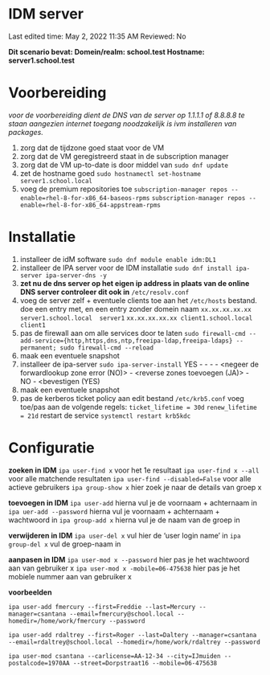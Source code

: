 # IDM server

Last edited time: May 2, 2022 11:35 AM
Reviewed: No

**Dit scenario bevat:
Domein/realm: school.test
Hostname: server1.school.test**

# Voorbereiding

*voor de voorbereiding dient de DNS van de server op 1.1.1.1 of 8.8.8.8 te staan aangezien internet toegang noodzakelijk is ivm installeren van packages.*

1. zorg dat de tijdzone goed staat voor de VM
2. zorg dat de VM geregistreerd staat in de subscription manager
3. zorg dat de VM up-to-date is door middel van 
`sudo dnf update`
4. zet de hostname goed 
`sudo hostnamectl set-hostname server1.school.local`
5. voeg de premium repositories toe
`subscription-manager repos --enable=rhel-8-for-x86_64-baseos-rpms`
`subscription-manager repos --enable=rhel-8-for-x86_64-appstream-rpms`

# Installatie

1. installeer de idM software
`sudo dnf module enable idm:DL1`
2. installeer de IPA server voor de IDM installatie
`sudo dnf install ipa-server ipa-server-dns -y`
3. **zet nu de dns server op het eigen ip address in plaats van de online DNS server
controleer dit ook in** `/etc/resolv.conf`
4. voeg de server zelf + eventuele clients toe aan het `/etc/hosts` bestand. doe een entry met, en een entry zonder domein naam
`xx.xx.xx.xx.xx server1.school.local  server1`
`xx.xx.xx.xx.xx client1.school.local  client1`
5. pas de firewall aan om alle services door te laten
`sudo firewall-cmd --add-service={http,https,dns,ntp,freeipa-ldap,freeipa-ldaps} --permanent; sudo firewall-cmd --reload`
6. maak een eventuele snapshot
7. installeer de ipa-server
`sudo ipa-server-install`
YES - <enter> - <wachtwoord> - <wachtwoord> - <negeer de forwardlookup zone error (NO)> - <reverse zones toevoegen (JA)> - NO - <bevestigen (YES) 
8. maak een eventuele snapshot
9. pas de kerberos ticket policy aan
edit bestand `/etc/krb5.conf`
voeg toe/pas aan de volgende regels:
`ticket_lifetime = 30d`
`renew_lifetime = 21d`
restart de service
`systemctl restart krb5kdc`

# Configuratie

**zoeken in IDM**
`ipa user-find x` voor het 1e resultaat
`ipa user-find x --all` voor alle matchende resultaten
`ipa user-find --disabled=False` voor alle actieve gebruikers
`ipa group-show x` hier zoek je naar de  details van groep x 

**toevoegen in IDM**
`ipa user-add` hierna vul je de voornaam + achternaam in
`ipa uer-add --password` hierna vul je voornaam + achternaam + wachtwoord in
`ipa group-add x` hierna vul je de naam van de groep in

**verwijderen in IDM**
`ipa user-del x` vul hier de ‘user login name’ in 
`ipa group-del x` vul de groep-naam in 

**aanpasen in IDM**
`ipa user-mod x --password` hier pas je het wachtwoord aan van gebruiker x
`ipa user-mod x -mobile=06-475638` hier pas je het mobiele nummer aan van gebruiker x

**voorbeelden**

`ipa user-add fmercury --first=Freddie --last=Mercury --manager=csantana --email=fmercury@school.local --homedir=/home/work/fmercury --password`

`ipa user-add rdaltrey --first=Roger --last=Daltery --manager=csantana --email=rdaltrey@school.local --homedir=/home/work/rdaltrey --password`

`ipa user-mod csantana --carlicense=AA-12-34 --city=IJmuiden --postalcode=1970AA --street=Dorpstraat16 --mobile=06-475638`